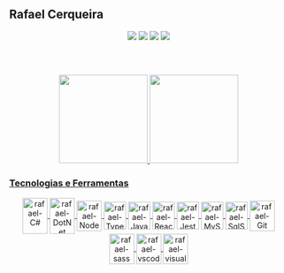 <h2>Rafael Cerqueira</h2>

<div align="center"> 
  <a href="https://instagram.com/rafaael1" target="_blank"><img src="https://img.shields.io/badge/-Instagram-%23E4405F?style=for-the-badge&logo=instagram&logoColor=white" target="_blank"></a>
  <a href="https://discord.com/users/229270847993413635" target="_blank"><img src="https://img.shields.io/badge/Discord-7289DA?style=for-the-badge&logo=discord&logoColor=white" target="_blank"></a> 
  <a href="mailto:rafahcerqueira.123@gmail.com"><img src="https://img.shields.io/badge/-Gmail-%23333?style=for-the-badge&logo=gmail&logoColor=white" target="_blank"></a>
  <a href="https://www.linkedin.com/in/rafahcerqueira/" target="_blank"><img src="https://img.shields.io/badge/-LinkedIn-%230077B5?style=for-the-badge&logo=linkedin&logoColor=white" target="_blank"></a>
</div>

## 

<br><div name="banners" align="center">
  <a href="https://github.com/rafahcerqueira">
  <img height="160em" src="https://github-readme-stats.vercel.app/api?username=rafahcerqueira&show_icons=true&theme=github_dark&include_all_commits=true&count_private=true"/>
  <img height="160em" src="https://github-readme-stats.vercel.app/api/top-langs/?username=rafahcerqueira&layout=compact&langs_count=7&theme=github_dark"/>
</div>
  
<h3>Tecnologias e Ferramentas</h3>

<div style="display: inline_block" align="center">
  <img align="center" alt="rafael-C#" height="65" width="45" src="https://cdn.jsdelivr.net/gh/devicons/devicon/icons/csharp/csharp-original.svg">
  <img align="center" alt="rafael-DotNet" height="65" width="45" src="https://cdn.jsdelivr.net/gh/devicons/devicon/icons/dotnetcore/dotnetcore-original.svg">
  <img align="center" alt="rafael-NodeJS" height="55" width="45" src="https://cdn.jsdelivr.net/gh/devicons/devicon/icons/nodejs/nodejs-original.svg">
  <img align="center" alt="rafael-Typescript" height="50" width="40" src="https://cdn.jsdelivr.net/gh/devicons/devicon/icons/typescript/typescript-plain.svg"> 
  <img align="center" alt="rafael-Javascript" height="50" width="40" src="https://cdn.jsdelivr.net/gh/devicons/devicon/icons/javascript/javascript-plain.svg">   
  <img align="center" alt="rafael-React" height="50" width="40" src="https://cdn.jsdelivr.net/gh/devicons/devicon/icons/react/react-original.svg">
  <img align="center" alt="rafael-Jest" height="50" width="40" src="https://cdn.jsdelivr.net/gh/devicons/devicon/icons/jest/jest-plain.svg">
  <img align="center" alt="rafael-MySql" height="50" width="40" src="https://cdn.jsdelivr.net/gh/devicons/devicon/icons/mysql/mysql-plain.svg">
  <img align="center" alt="rafael-SqlServer" height="50" width="40" src="https://cdn.jsdelivr.net/gh/devicons/devicon/icons/microsoftsqlserver/microsoftsqlserver-plain.svg">
  <img align="center" alt="rafael-Git" height="55" width="45" src="https://cdn.jsdelivr.net/gh/devicons/devicon/icons/git/git-original.svg">
  <img align="center" alt="rafael-sass" height="55" width="45" src="https://cdn.jsdelivr.net/gh/devicons/devicon/icons/sass/sass-original.svg">
  <img align="center" alt="rafael-vscode" height="55" width="45" src="https://cdn.jsdelivr.net/gh/devicons/devicon/icons/vscode/vscode-original.svg">
  <img align="center" alt="rafael-visualstudio" height="55" width="45" src="https://cdn.jsdelivr.net/gh/devicons/devicon/icons/visualstudio/visualstudio-plain.svg">
</div>

## 
